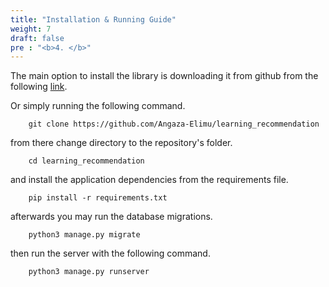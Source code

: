 ```yaml
---
title: "Installation & Running Guide" 
weight: 7
draft: false
pre : "<b>4. </b>"
---
```


The main option to install the library is downloading it from github from the following [link](https://github.com/Angaza-Elimu/learning_recommendation).

Or simply running the following command.

        git clone https://github.com/Angaza-Elimu/learning_recommendation

from there change directory to the repository's folder.

        cd learning_recommendation

and install the application dependencies from the requirements file.

        pip install -r requirements.txt

afterwards you may run the database migrations.

        python3 manage.py migrate

then run the server with the following command.

        python3 manage.py runserver
